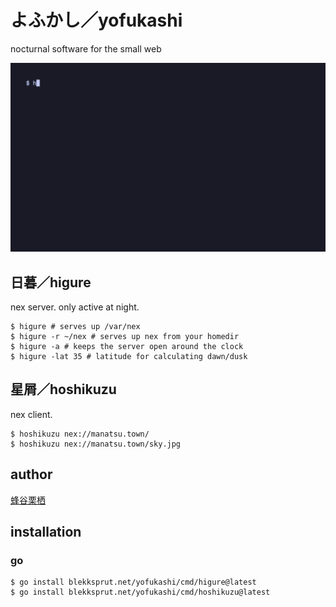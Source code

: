 # よふかし／yofukashi

nocturnal software for the small web

![yofukashi in action (gif)](yofukashi.gif)

## 日暮／higure

nex server. only active at night.

```
$ higure # serves up /var/nex
$ higure -r ~/nex # serves up nex from your homedir
$ higure -a # keeps the server open around the clock
$ higure -lat 35 # latitude for calculating dawn/dusk
```

## 星屑／hoshikuzu

nex client.

```
$ hoshikuzu nex://manatsu.town/
$ hoshikuzu nex://manatsu.town/sky.jpg
```

## author

[蜂谷栗栖](https://blekksprut.net/)
## installation

### go

```
$ go install blekksprut.net/yofukashi/cmd/higure@latest
$ go install blekksprut.net/yofukashi/cmd/hoshikuzu@latest
```
